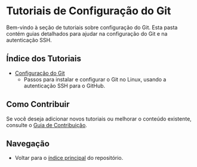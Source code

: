 # Tutoriais de Configuração do Git

Bem-vindo à seção de tutoriais sobre configuração do Git. Esta pasta contém guias detalhados para ajudar na configuração do Git e na autenticação SSH. 

## Índice dos Tutoriais

- [Configuração do Git](configuracao.md#configuracao-do-git)
  - Passos para instalar e configurar o Git no Linux, usando a autenticação SSH para o GitHub.

## Como Contribuir

Se você deseja adicionar novos tutoriais ou melhorar o conteúdo existente, consulte o [Guia de Contribuição](../CONTRIBUTING.md).

## Navegação

- Voltar para o [índice principal](../README.md) do repositório.
